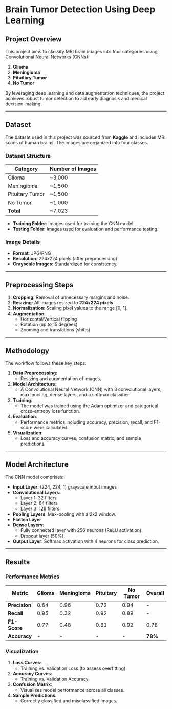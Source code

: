 # **Brain Tumor Detection Using Deep Learning**

## **Project Overview**

This project aims to classify MRI brain images into four categories using Convolutional Neural Networks (CNNs):
1. **Glioma**
2. **Meningioma**
3. **Pituitary Tumor**
4. **No Tumor**

By leveraging deep learning and data augmentation techniques, the project achieves robust tumor detection to aid early diagnosis and medical decision-making.

---

## **Dataset**

The dataset used in this project was sourced from **Kaggle** and includes MRI scans of human brains. The images are organized into four classes.

### **Dataset Structure**

| **Category**      | **Number of Images** |
|--------------------|----------------------|
| Glioma            | ~3,000               |
| Meningioma        | ~1,500               |
| Pituitary Tumor   | ~1,500               |
| No Tumor          | ~1,000               |
| **Total**         | ~7,023               |

- **Training Folder**: Images used for training the CNN model.  
- **Testing Folder**: Images used for evaluation and performance testing.

### **Image Details**
- **Format**: JPG/PNG  
- **Resolution**: 224x224 pixels (after preprocessing)  
- **Grayscale Images**: Standardized for consistency.  

---

## **Preprocessing Steps**

1. **Cropping**: Removal of unnecessary margins and noise.
2. **Resizing**: All images resized to **224x224 pixels**.
3. **Normalization**: Scaling pixel values to the range [0, 1].
4. **Augmentation**:  
   - Horizontal/Vertical flipping  
   - Rotation (up to 15 degrees)  
   - Zooming and translations (shifts)

---

## **Methodology**

The workflow follows these key steps:

1. **Data Preprocessing**:
   - Resizing and augmentation of images.
2. **Model Architecture**:
   - A Convolutional Neural Network (CNN) with 3 convolutional layers, max-pooling, dense layers, and a softmax classifier.
3. **Training**:
   - The model was trained using the Adam optimizer and categorical cross-entropy loss function.
4. **Evaluation**:
   - Performance metrics including accuracy, precision, recall, and F1-score were calculated.
5. **Visualization**:
   - Loss and accuracy curves, confusion matrix, and sample predictions.

---

## **Model Architecture**

The CNN model comprises:

- **Input Layer**: (224, 224, 1) grayscale input images  
- **Convolutional Layers**:  
   - Layer 1: 32 filters  
   - Layer 2: 64 filters  
   - Layer 3: 128 filters  
- **Pooling Layers**: Max-pooling with a 2x2 window.  
- **Flatten Layer**  
- **Dense Layers**:  
   - Fully connected layer with 256 neurons (ReLU activation).  
   - Dropout layer (50%).  
- **Output Layer**: Softmax activation with 4 neurons for class prediction.  

---

## **Results**

### **Performance Metrics**

| **Metric**        | **Glioma** | **Meningioma** | **Pituitary** | **No Tumor** | **Overall** |
|--------------------|-----------|---------------|--------------|-------------|-------------|
| **Precision**      | 0.64      | 0.96          | 0.72         | 0.94        | -           |
| **Recall**         | 0.95      | 0.32          | 0.92         | 0.89        | -           |
| **F1-Score**       | 0.77      | 0.48          | 0.81         | 0.92        | 0.78        |
| **Accuracy**       | -         | -             | -            | -           | **78%**     |

### **Visualization**

1. **Loss Curves**:
   - Training vs. Validation Loss (to assess overfitting).
2. **Accuracy Curves**:
   - Training vs. Validation Accuracy.
3. **Confusion Matrix**:
   - Visualizes model performance across all classes.
4. **Sample Predictions**:
   - Correctly classified and misclassified images.

